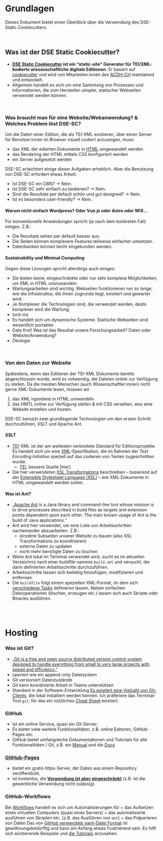 # Grundlagen
Dieses Dokument bietet einen Überblick über die Verwendung des DSE-Static Cookiecutters.

<br />

## Was ist der DSE Static Cookiecutter?
+ **[DSE Static Cookiecutter](https://github.com/acdh-oeaw/dse-static-cookiecutter) ist ein “static-site” Generator für TEI/XML-kodierte wissenschaftliche digitale Editionen.** Er basiert auf [cookiecutter](https://github.com/cookiecutter/cookiecutter) und wird von Mitarbeiter:innen des [ACDH-CH](https://www.oeaw.ac.at/acdh/acdh-ch-home/) maintained und entwickelt.
+ Allgemein handelt es sich um eine Sammlung von Prozessen und Informationen, die zum Herstellen simpler, statischer Webseiten verwendet werden können.

<br />

### Was braucht man für eine Website/Webanwendung? & Welches Problem löst DSE-SC?
Um die Daten einer Edition, die als TEI-XML existieren, über einen Server für Benutzer:innen im Browser visuell codiert anzuzeigen, muss: 
+ das XML der edierten Dokumente in [HTML](https://de.wikipedia.org/wiki/Hypertext_Markup_Language) umgewandelt werden
+ das Rendering der HTML mittels CSS konfiguriert werden
+ ein Server aufgesetzt werden

DSE-SC erleichtert einige dieser Aufgaben erheblich. Aber die Benutzung von DSE-SC erfordert etwas Arbeit.
+ Ist DSE-SC ein CMS? → Nein.
+ Ist DSE-SC sehr einfach zu bedienen? → Nein.
+ Sind die Resultate per default schön und gut designed? → Nein.
+ Ist es besonders user-friendly? → Nein.

#### Warum nicht einfach Wordpress? Oder Vue.js oder Astro oder WIX…
Für konventionelle Anwendungen spricht (je nach dem konkreten Fall) einiges. Z.B.:
+ Die Resultate sehen per default besser aus.
+ Die Seiten können komplexere Features teilweise einfacher umsetzen.
+ Datenbanken können leicht eingebunden werden.

#### Sustainability und Minimal Computing
Gegen diese Lösungen spricht allerdings auch einiges:
+ Sie bieten keine, eingeschränkte oder nur sehr komplexe Möglichkeiten, um XML in HTML umzuwandeln.
+ Wartungsarbeiten sind wichtig. Webseiten funktionieren nur so lange, wie die Infrastruktur, die ihnen zugrunde liegt, existiert und gewartet wird.
+ Je Komplexer die Technologien sind, die verwendet werden, desto komplexer wird die Wartung.
+ lock-ins
+ Es handelt sich um dynamische Systeme. Statische Webseiten sind wesentlich portabler.
+ Data first! Was ist das Resultat unsere Forschungsarbeit? Daten oder Website/Anwendung?
+ Ökologie

<br />

### Von den Daten zur Website
Spätestens, wenn das Editieren der TEI-XML Dokumente bereits abgeschlossen wurde, wird es notwendig, die Dateien online zur Verfügung zu stellen.
Da die meisten Menschen (auch Wissenschaftler:innen) nicht gerne XML-Dokumente lesen, müssen wir 
1. das XML irgendwie in HTML umwandeln.
2. das HMTL online zur Verfügung stellen & mit CSS versehen, also eine Website erstellen und hosten.

DSE-SC benutzt zwei grundlegende Technologien um den ersten Schritt durchzuführen, XSLT und Apache Ant.

#### XSLT
+ [TEI](https://tei-c.org/guidelines/)-XML ist der am weitesten verbreitete Standard für Editionsprojekte. Es handelt sich um eine [XML](https://de.wikipedia.org/wiki/Extensible_Markup_Language)-Spezifikation, die im Rahmen der *Text Encoding Initiative* speziell auf das codieren von Texten zugeschnitten wurde.
    + [TEI](https://de.wikipedia.org/wiki/Extensible_Markup_Language), bessere Quelle [hier]
+ Die hier verwendeten [XSL Transformations](https://developer.mozilla.org/en-US/docs/Web/XSLT) beschreiben – basierend auf der [Extensible Stylesheet Language (XSL)](https://www.w3.org/Style/XSL/WhatIsXSL.html) – wie XML-Dokumente in HTML umgewandelt werden sollen.

#### Was ist Ant?
+ „[Apache Ant](https://ant.apache.org/) is a Java library and command-line tool whose mission is to drive processes described in build files as targets and extension points dependent upon each other. The main known usage of Ant is the build of Java applications.“
+ Ant wird hier verwendet, um eine Liste von Arbeitsschritten nacheinander abzuarbeiten. Z.B.:
    + einzelne Subseiten unserer Website zu bauen (also XSL Transformations zu koordinieren)
    + externe Daten zu updaten
    + nicht mehr benötigte Daten zu löschen
+ Wenn Ant lokal im Terminal verwendet wird, sucht es im aktuellen Verzeichnis nach einer buildfile namens ```build.xml``` und versucht, die darin definierten Arbeitsschritte durchzuführen.
+ Arbeitsschritte lassen sich beliebig hinzufügen, modifizieren und entfernen.
+ Die ```buildfile``` folgt einem speziellen XML-Format, im dem sich [verschiedene Tasks](https://ant.apache.org/manual/tasksoverview.html) definieren lassen. Neben einfachen Dateioperationen (löschen, erzeugen etc.) lassen sich auch Skripte oder Binaries ausführen.

<br /><br />

# Hosting
### Was ist Git?
+ [„Git is a free and open source distributed version control system designed to handle everything from small to very large projects with speed and efficiency.“](https://git-scm.com/)
+ operiert wie ein append-only Dateisystem
+ Git versioniert Datenzustände
+ Git kann koordinierte Arbeit in Teams unterstützen
+ Standard in der Software-Entwicklung
[Es existiert eine Vielzahl von Git-Clients,](https://git-scm.com/downloads/guis) die lokal installiert werden können. Ich präferiere das Terminal-Tool ```git```, für das ein nützliches [Cheat Sheet](https://training.github.com/downloads/de/github-git-cheat-sheet/) existiert.

### GitHub
+ Ist ein online Service, quasi ein Git-Server.
+ Es bietet viele weitere Funktionalitäten, z.B. online Editoren, GitHub-Pages etc.
+ GitHub bietet umfangreiche Dokumentationen und Tutorials für alle Funktionalitäten / Git, z.B. ein [Manual](https://githubtraining.github.io/training-manual/#/) und die [Docs](https://docs.github.com/en/get-started/using-github-docs)

### [GitHub-Pages](https://docs.github.com/en/pages/getting-started-with-github-pages/creating-a-github-pages-site)
+ bietet ein gratis https-Server, der Daten aus einem Repository veröffentlicht.
+ ist kostenlos, die [**Verwendung ist aber eingeschränkt**](https://docs.github.com/en/pages/getting-started-with-github-pages/about-github-pages#limits-on-use-of-github-pages) (z.B. ist die gewerbliche Verwendung nicht zulässig).

### GitHub-Workflows
Bei [Workflows](https://docs.github.com/en/actions/writing-workflows/quickstart) handelt es sich um Automatisierungen für
    + das Aufsetzen eines virtuellen Computers (quasi eines Servers)
    + das automatisierte ausführen von Skripten etc. (z.B. das Ausführen von ```ant```)
    + das Präparieren von Daten
Das von [GitHub verwendete yaml-Datei Format](https://docs.github.com/en/actions/writing-workflows/workflow-syntax-for-github-actions) ist gewöhnungsbedürftig und kann am Anfang etwas frustrierend sein. Es hilft sich existierende Beispiele und [die Tutorials](https://docs.github.com/en/actions/use-cases-and-examples/creating-an-example-workflow) anzusehen.